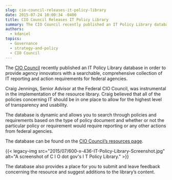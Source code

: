 ```yaml
---
slug: cio-council-releases-it-policy-library
date: 2015-07-24 10:00:34 -0400
title: CIO Council Releases IT Policy Library
summary: The CIO Council recently published an IT Policy Library database in order to provide agency innovators with a searchable, comprehensive collection of IT reporting and action requirements for federal agencies. Craig Jennings, Senior Advisor at the Federal CIO Council, was instrumental in the implementation of the resource library. Craig believed that all of the policies
authors:
  - kdaniel
topics:
  - Governance
  - strategy-and-policy
  - CIO Council
---
```


The <a href="https://www.cio.gov/" target="_blank">CIO Council</a> recently published an IT Policy Library database in order to provide agency innovators with a searchable, comprehensive collection of IT reporting and action requirements for federal agencies.

Craig Jennings, Senior Advisor at the Federal CIO Council, was instrumental in the implementation of the resource library. Craig believed that all of the policies concerning IT should be in one place to allow for the highest level of transparency and usability.

The database is dynamic and allows you to search through policies and requirements based on the type of policy document and whether or not the particular policy or requirement would require reporting or any other actions from federal agencies.

The database can be found on the [CIO Council’s resources page](https://www.cio.gov/resources/it-policy-library/).

{{< legacy-img src="2015/07/600-x-436-IT-Policy-Library-Screenshot.jpg" alt="A screenshot of C I O dot gov's I T Policy Library." >}}

The database also provides a place for you to submit and leave feedback concerning the resource and suggest additions to the library’s content.

 